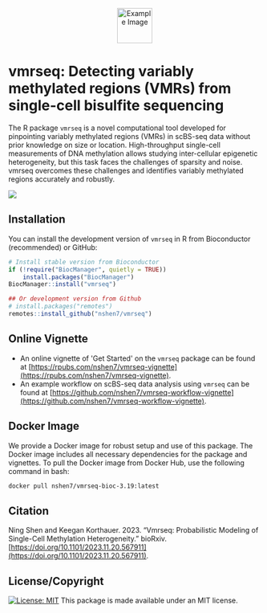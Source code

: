 <p style="text-align: center;">
  <img src="man/figures/logo.png" alt="Example Image" width="70">
</p>

# vmrseq: Detecting variably methylated regions (VMRs) from single-cell bisulfite sequencing

The R package `vmrseq` is a novel computational tool developed for pinpointing variably methylated regions (VMRs) in scBS-seq data without prior knowledge on size or location. High-throughput single-cell measurements of DNA methylation allows studying inter-cellular epigenetic heterogeneity, but this task faces the challenges of sparsity and noise. vmrseq overcomes these challenges and identifies variably methylated regions accurately and robustly. 

![](man/figures/method.png)


## Installation

You can install the development version of `vmrseq` in R from Bioconductor (recommended) or GitHub:

```r
# Install stable version from Bioconductor
if (!require("BiocManager", quietly = TRUE))
    install.packages("BiocManager")
BiocManager::install("vmrseq")

## Or development version from Github
# install.packages("remotes")
remotes::install_github("nshen7/vmrseq")
```

## Online Vignette

- An online vignette of 'Get Started' on the `vmrseq` package can be found at 
[https://rpubs.com/nshen7/vmrseq-vignette](https://rpubs.com/nshen7/vmrseq-vignette).
- An example workflow on scBS-seq data analysis using `vmrseq` can be found at
[https://github.com/nshen7/vmrseq-workflow-vignette](https://github.com/nshen7/vmrseq-workflow-vignette).

## Docker Image

We provide a Docker image for robust setup and use of this package. The Docker image includes all necessary dependencies for the package and vignettes. To pull the Docker image from Docker Hub, use the following command in bash:

``` bash
docker pull nshen7/vmrseq-bioc-3.19:latest
```


## Citation

Ning Shen and Keegan Korthauer. 2023. “Vmrseq: Probabilistic Modeling of Single-Cell Methylation Heterogeneity.” bioRxiv. [https://doi.org/10.1101/2023.11.20.567911](https://doi.org/10.1101/2023.11.20.567911).

## License/Copyright

[![License: MIT](https://img.shields.io/badge/License-MIT-yellow.svg)](https://opensource.org/licenses/MIT) 
This package is made available under an MIT license.  
